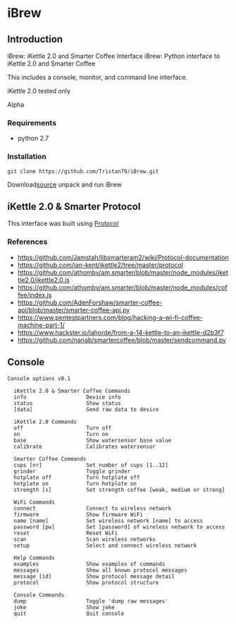 # iBrew

## Introduction

iBrew: iKettle 2.0 and Smarter Coffee Interface
iBrew: Python interface to iKettle 2.0 and Smarter Coffee

This includes a console, monitor, and command line interface.

iKettle 2.0 tested only

Alpha


### Requirements 

* python 2.7

### Installation

`git clone https://github.com/Tristan79/iBrew.git`

Download[source](https://github.com/Tristan79/iBrew/archive/master.zip) unpack and run iBrew


## iKettle 2.0 & Smarter Protocol

This interface was built using [Protocol](https://github.com/Tristan79/iBrew/blob/master/protocol.txt)

### References
*    https://github.com/Jamstah/libsmarteram2/wiki/Protocol-documentation
*    https://github.com/ian-kent/ikettle2/tree/master/protocol
*    https://github.com/athombv/am.smarter/blob/master/node_modules/ikettle2.0/ikettle2.0.js
*    https://github.com/athombv/am.smarter/blob/master/node_modules/coffee/index.js
*    https://github.com/AdenForshaw/smarter-coffee-api/blob/master/smarter-coffee-api.py
*    https://www.pentestpartners.com/blog/hacking-a-wi-fi-coffee-machine-part-1/
*    https://www.hackster.io/lahorde/from-a-14-kettle-to-an-ikettle-d2b3f7
*    https://github.com/nanab/smartercoffee/blob/master/sendcommand.py

## Console

```
Console options v0.1

  iKettle 2.0 & Smarter Coffee Commands
  info                   Device info
  status                 Show status
  [data]                 Send raw data to device

  iKettle 2.0 Commands
  off                    Turn off
  on                     Turn on
  base                   Show watersensor base value
  calibrate              Calibrates watersensor

  Smarter Coffee Commands
  cups [nr]              Set number of cups [1..12]
  grinder                Toggle grinder
  hotplate off           Turn hotplate off
  hotplate on            Turn hotplate on
  strength [s]           Set strength coffee [weak, medium or strong]

  WiFi Commands
  connect                Connect to wireless network
  firmware               Show firmware WiFi
  name [name]            Set wireless network [name] to access
  password [pw]          Set [password] of wireless network to access
  reset                  Reset WiFi
  scan                   Scan wireless networks
  setup                  Select and connect wireless network

  Help Commands
  examples               Show examples of commands
  messages               Show all known protocol messages
  message [id]           Show protocol message detail
  protocol               Show protocol structure

  Console Commands
  dump                   Toggle 'dump raw messages'
  joke                   Show joke
  quit                   Quit console
```
